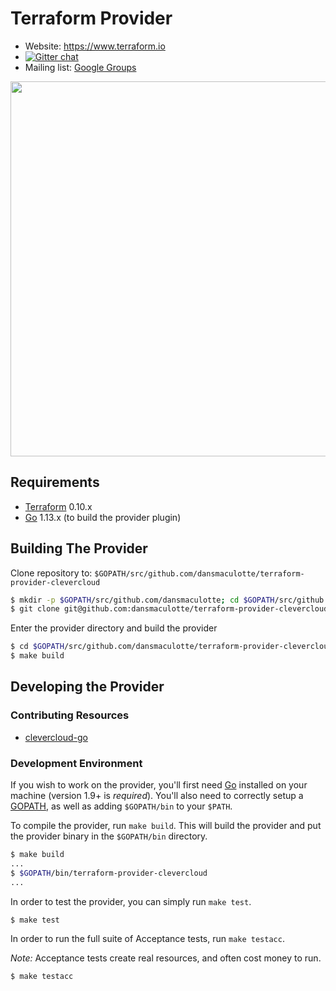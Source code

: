 # Terraform Provider

- Website: https://www.terraform.io
- [![Gitter chat](https://badges.gitter.im/hashicorp-terraform/Lobby.png)](https://gitter.im/hashicorp-terraform/Lobby)
- Mailing list: [Google Groups](http://groups.google.com/group/terraform-tool)

<img src="https://cdn.rawgit.com/hashicorp/terraform-website/master/content/source/assets/images/logo-hashicorp.svg" width="600px">


## Requirements


-	[Terraform](https://www.terraform.io/downloads.html) 0.10.x
-	[Go](https://golang.org/doc/install) 1.13.x (to build the provider plugin)

## Building The Provider

Clone repository to: `$GOPATH/src/github.com/dansmaculotte/terraform-provider-clevercloud`

```sh
$ mkdir -p $GOPATH/src/github.com/dansmaculotte; cd $GOPATH/src/github.com/dansmaculotte
$ git clone git@github.com:dansmaculotte/terraform-provider-clevercloud
```

Enter the provider directory and build the provider

```sh
$ cd $GOPATH/src/github.com/dansmaculotte/terraform-provider-clevercloud
$ make build
```

## Developing the Provider

### Contributing Resources

 - [clevercloud-go](https://github.com/dansmaculotte/clevercloud-go)

### Development Environment

If you wish to work on the provider, you'll first need [Go](http://www.golang.org) installed on your machine (version 1.9+ is *required*). You'll also need to correctly setup a [GOPATH](http://golang.org/doc/code.html#GOPATH), as well as adding `$GOPATH/bin` to your `$PATH`.

To compile the provider, run `make build`. This will build the provider and put the provider binary in the `$GOPATH/bin` directory.

```sh
$ make build
...
$ $GOPATH/bin/terraform-provider-clevercloud
...
```

In order to test the provider, you can simply run `make test`.

```sh
$ make test
```

In order to run the full suite of Acceptance tests, run `make testacc`.

*Note:* Acceptance tests create real resources, and often cost money to run.

```sh
$ make testacc
```
